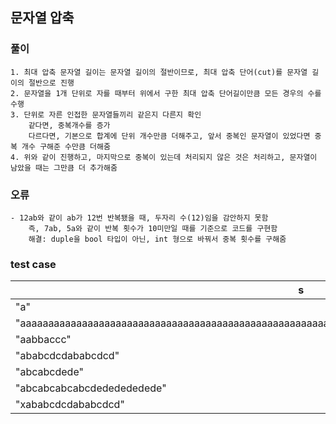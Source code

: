 ## 문자열 압축

### 풀이
```
1. 최대 압축 문자열 길이는 문자열 길이의 절반이므로, 최대 압축 단어(cut)를 문자열 길이의 절반으로 진행   
2. 문자열을 1개 단위로 자를 때부터 위에서 구한 최대 압축 단어길이만큼 모든 경우의 수를 수행
3. 단위로 자른 인접한 문자열들끼리 같은지 다른지 확인  
    같다면, 중복개수를 증가  
    다르다면, 기본으로 합계에 단위 개수만큼 더해주고, 앞서 중복인 문자열이 있었다면 중복 개수 구해준 수만큼 더해줌
4. 위와 같이 진행하고, 마지막으로 중복이 있는데 처리되지 않은 것은 처리하고, 문자열이 남았을 때는 그만큼 더 추가해줌
```

### 오류
```
- 12ab와 같이 ab가 12번 반복됐을 때, 두자리 수(12)임을 감안하지 못함  
    즉, 7ab, 5a와 같이 반복 횟수가 10미만일 때를 기준으로 코드를 구현함  
    해결: duple을 bool 타입이 아닌, int 형으로 바꿔서 중복 횟수를 구해줌
```

### test case
|s|result|
|---|---|
|"a"|1|
|"aaaaaaaaaaaaaaaaaaaaaaaaaaaaaaaaaaaaaaaaaaaaaaaaaaaaaaaaaaaaaaaaaaaaaaaaaaaaaaaaaaaaaaaaaaaaaaaaaaaa"|4|
|"aabbaccc"|7|
|"ababcdcdababcdcd"|9|
|"abcabcdede"|8|
|"abcabcabcabcdededededede"|14|
|"xababcdcdababcdcd"|17|
